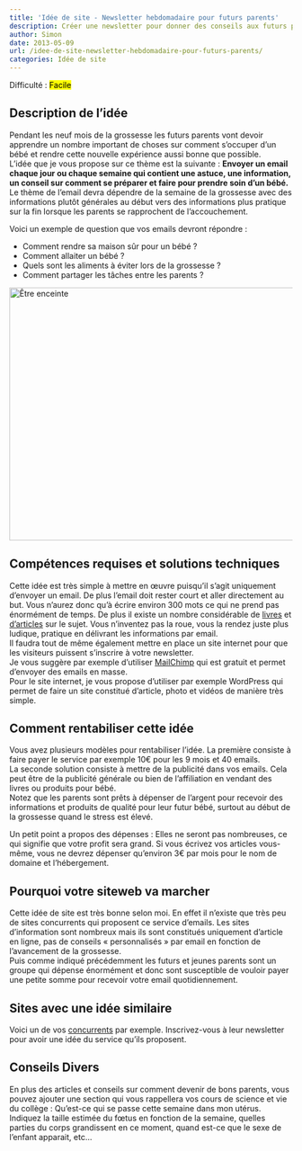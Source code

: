 ```yaml
---
title: 'Idée de site - Newsletter hebdomadaire pour futurs parents'
description: Créer une newsletter pour donner des conseils aux futurs parents
author: Simon
date: 2013-05-09
url: /idee-de-site-newsletter-hebdomadaire-pour-futurs-parents/
categories: Idée de site
---
```

Difficulté : <mark>Facile</mark>

## Description de l’idée

Pendant les neuf mois de la grossesse les futurs parents vont devoir apprendre un nombre important de choses sur comment s’occuper d’un bébé et rendre cette nouvelle expérience aussi bonne que possible.  
L’idée que je vous propose sur ce thème est la suivante : **Envoyer un email chaque jour ou chaque semaine qui contient une astuce, une information, un conseil sur comment se préparer et faire pour prendre soin d’un bébé.**  
Le thème de l’email devra dépendre de la semaine de la grossesse avec des informations plutôt générales au début vers des informations plus pratique sur la fin lorsque les parents se rapprochent de l’accouchement.

Voici un exemple de question que vos emails devront répondre :

  * Comment rendre sa maison sûr pour un bébé ?
  * Comment allaiter un bébé ?
  * Quels sont les aliments à éviter lors de la grossesse ?
  * Comment partager les tâches entre les parents ?

<img src="http://www.bygga.fr/wp-content/uploads/2013/05/etre-enceinte.jpg" alt="Être enceinte" width="600" height="450" class="size-full wp-image-832" />


## Compétences requises et solutions techniques 

Cette idée est très simple à mettre en œuvre puisqu’il s’agit uniquement d’envoyer un email. De plus l’email doit rester court et aller directement au but. Vous n’aurez donc qu’à écrire environ 300 mots ce qui ne prend pas énormément de temps. De plus il existe un nombre considérable de <a href="http://www.amazon.fr/Mode-demploi-grossesse-Informations-essentielles/dp/2501058941/" title="Mode d'emploi de ma grossesse" target="_blank">livres</a> et <a href="http://www.famili.fr/grossesse,4.asp2" title="Famili" target="_blank">d’articles</a> sur le sujet. Vous n’inventez pas la roue, vous la rendez juste plus ludique, pratique en délivrant les informations par email.  
Il faudra tout de même également mettre en place un site internet pour que les visiteurs puissent s’inscrire à votre newsletter.  
Je vous suggère par exemple d’utiliser <a href="http://eepurl.com/pOfEL" title="MailChimp" target="_blank">MailChimp</a> qui est gratuit et permet d’envoyer des emails en masse.  
Pour le site internet, je vous propose d’utiliser par exemple WordPress qui permet de faire un site constitué d’article, photo et vidéos de manière très simple.

## Comment rentabiliser cette idée

Vous avez plusieurs modèles pour rentabiliser l’idée. La première consiste à faire payer le service par exemple 10€ pour les 9 mois et 40 emails.  
La seconde solution consiste à mettre de la publicité dans vos emails. Cela peut être de la publicité générale ou bien de l’affiliation en vendant des livres ou produits pour bébé.  
Notez que les parents sont prêts à dépenser de l’argent pour recevoir des informations et produits de qualité pour leur futur bébé, surtout au début de la grossesse quand le stress est élevé.

Un petit point a propos des dépenses : Elles ne seront pas nombreuses, ce qui signifie que votre profit sera grand. Si vous écrivez vos articles vous-même, vous ne devrez dépenser qu’environ 3€ par mois pour le nom de domaine et l’hébergement.

## Pourquoi votre siteweb va marcher

Cette idée de site est très bonne selon moi. En effet il n’existe que très peu de sites concurrents qui proposent ce service d’emails. Les sites d’information sont nombreux mais ils sont constitués uniquement d’article en ligne, pas de conseils « personnalisés » par email en fonction de l’avancement de la grossesse.  
Puis comme indiqué précédemment les futurs et jeunes parents sont un groupe qui dépense énormément et donc sont susceptible de vouloir payer une petite somme pour recevoir votre email quotidiennement.

## Sites avec une idée similaire

Voici un de vos <a href="http://www.etreenceinte.com/services/presentation/newsletter" title="Newsletter enceinte" target="_blank">concurrents</a> par exemple. Inscrivez-vous à leur newsletter pour avoir une idée du service qu&rsquo;ils proposent.

## Conseils Divers

En plus des articles et conseils sur comment devenir de bons parents, vous pouvez ajouter une section qui vous rappellera vos cours de science et vie du collège : Qu’est-ce qui se passe cette semaine dans mon utérus.  
Indiquez la taille estimée du fœtus en fonction de la semaine, quelles parties du corps grandissent en ce moment, quand est-ce que le sexe de l’enfant apparait, etc…